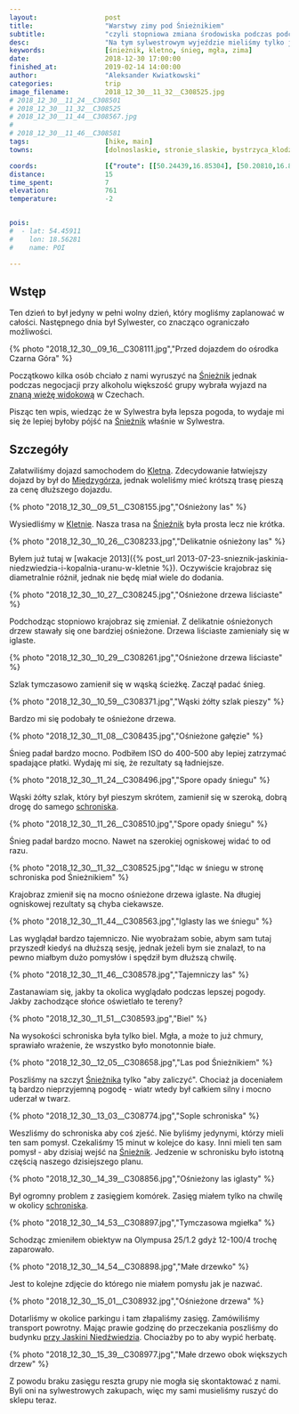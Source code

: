 ```yaml
---
layout:                 post
title:                  "Warstwy zimy pod Śnieżnikiem"
subtitle:               "czyli stopniowa zmiana środowiska podczas podchodzenia"
desc:                   "Na tym sylwestrowym wyjeździe mieliśmy tylko jeden pełny dzień do wykorzystania. Padł pomysł wejścia na Śnieżnik, który początkowo mi się średnio podobał. Ostatecznie jednak jestem zadowolony gdyż brakowało mi zimy."
keywords:               [śnieżnik, kletno, śnieg, mgła, zima]
date:                   2018-12-30 17:00:00
finished_at:            2019-02-14 14:00:00
author:                 "Aleksander Kwiatkowski"
categories:             trip
image_filename:         2018_12_30__11_32__C308525.jpg
# 2018_12_30__11_24__C308501
# 2018_12_30__11_32__C308525
# 2018_12_30__11_44__C308567.jpg
#
# 2018_12_30__11_46__C308581
tags:                   [hike, main]
towns:                  [dolnoslaskie, stronie_slaskie, bystrzyca_klodzka]

coords:                 [{"route": [[50.24439,16.85304], [50.20810,16.83236], [50.20403,16.83922]], "type": "hike"}]
distance:               15
time_spent:             7
elevation:              761
temperature:            -2


pois:
#  - lat: 54.45911
#    lon: 18.56281
#    name: POI

---
```


[wiki-snieznik]: https://pl.wikipedia.org/wiki/%C5%9Anie%C5%BCnik_(g%C3%B3ra)
[wiki-kletno]: https://pl.wikipedia.org/wiki/Kletno
[wiki-miedzygorze]: https://pl.wikipedia.org/wiki/Mi%C4%99dzyg%C3%B3rze_(wojew%C3%B3dztwo_dolno%C5%9Bl%C4%85skie)
[wiki-schronisko-snieznik]: https://pl.wikipedia.org/wiki/Schronisko_PTTK_%E2%80%9ENa_%C5%9Anie%C5%BCniku%E2%80%9D
[wiki-jaskinia-kletno]: https://pl.wikipedia.org/wiki/Jaskinia_Nied%C5%BAwiedzia_(Sudety)

[skywalk]: https://www.dolnimorava.cz/en/the-sky-walk

## Wstęp

Ten dzień to był jedyny w pełni wolny dzień, który mogliśmy zaplanować w całości.
Następnego dnia był Sylwester, co znacząco ograniczało możliwości.

{% photo "2018_12_30__09_16__C308111.jpg","Przed dojazdem do ośrodka Czarna Góra" %}

Początkowo kilka osób chciało z nami wyruszyć na [Śnieżnik][wiki-snieznik]
jednak podczas negocjacji przy alkoholu większość grupy wybrała
wyjazd na [znaną wieżę widokową][skywalk] w Czechach.

Pisząc ten wpis, wiedząc że w Sylwestra była lepsza pogoda, to wydaje mi się że
lepiej byłoby pójść na [Śnieżnik][wiki-snieznik] właśnie w Sylwestra.

## Szczegóły

Załatwiliśmy dojazd samochodem do [Kletna][wiki-kletno]. Zdecydowanie łatwiejszy
dojazd by był do [Międzygórza][wiki-miedzygorze], jednak woleliśmy mieć
krótszą trasę pieszą za cenę dłuższego dojazdu.

{% photo "2018_12_30__09_51__C308155.jpg","Ośnieżony las" %}

Wysiedliśmy w [Kletnie][wiki-kletno]. Nasza trasa na [Śnieźnik][wiki-snieznik]
była prosta lecz nie krótka.

{% photo "2018_12_30__10_26__C308233.jpg","Delikatnie ośnieżony las" %}

Byłem już tutaj w
[wakacje 2013]({% post_url 2013-07-23-snieznik-jaskinia-niedzwiedzia-i-kopalnia-uranu-w-kletnie %}).
Oczywiście krajobraz się diametralnie różnił, jednak nie będę miał
wiele do dodania.

{% photo "2018_12_30__10_27__C308245.jpg","Ośnieżone drzewa liściaste" %}

Podchodząc stopniowo krajobraz się zmieniał. Z delikatnie ośnieżonych drzew
stawały się one bardziej ośnieżone. Drzewa liściaste zamieniały się w iglaste.

{% photo "2018_12_30__10_29__C308261.jpg","Ośnieżone drzewa liściaste" %}

Szlak tymczasowo zamienił się w wąską ścieżkę. Zaczął padać śnieg.

{% photo "2018_12_30__10_59__C308371.jpg","Wąski żółty szlak pieszy" %}

Bardzo mi się podobały te ośnieżone drzewa.

<!-- {% photo "2018_12_30__11_07__C308425.jpg","Żółty szlak" %} -->
{% photo "2018_12_30__11_08__C308435.jpg","Ośnieżone gałęzie" %}

Śnieg padał bardzo mocno. Podbiłem ISO do 400-500 aby lepiej zatrzymać
spadające płatki. Wydaję mi się, że rezultaty są ładniejsze.

{% photo "2018_12_30__11_24__C308496.jpg","Spore opady śniegu" %}

Wąski żółty szlak, który był pieszym skrótem, zamienił się
w szeroką, dobrą drogę do samego [schroniska][wiki-schronisko-snieznik].

{% photo "2018_12_30__11_26__C308510.jpg","Spore opady śniegu" %}

Śnieg padał bardzo mocno. Nawet na szerokiej ogniskowej widać to od razu.

{% photo "2018_12_30__11_32__C308525.jpg","Idąc w śniegu w stronę schroniska pod Śnieżnikiem" %}

Krajobraz zmienił się na mocno ośnieżone drzewa iglaste. Na długiej
ogniskowej rezultaty są chyba ciekawsze.

{% photo "2018_12_30__11_44__C308563.jpg","Iglasty las we śniegu" %}

Las wyglądał bardzo tajemniczo. Nie wyobrażam sobie, abym sam tutaj przyszedł
kiedyś na dłuższą sesję, jednak jeżeli bym sie znalazł, to na pewno miałbym
dużo pomysłów i spędził bym dłuższą chwilę.

{% photo "2018_12_30__11_46__C308578.jpg","Tajemniczy las" %}

Zastanawiam się, jakby ta okolica wyglądało podczas lepszej pogody.
Jakby zachodzące słońce oświetlało te tereny?

{% photo "2018_12_30__11_51__C308593.jpg","Biel" %}

Na wysokości schroniska była tylko biel. Mgła, a może to już
chmury, sprawiało wrażenie, że wszystko było monotonnie białe.

{% photo "2018_12_30__12_05__C308658.jpg","Las pod Śnieżnikiem" %}

Poszliśmy na szczyt [Śnieżnika][wiki-snieznik] tylko "aby zaliczyć".
Chociaż ja doceniałem tą bardzo nieprzyjemną pogodę - wiatr wtedy był
całkiem silny i mocno uderzał w twarz.

{% photo "2018_12_30__13_03__C308774.jpg","Sople schroniska" %}

Weszliśmy do schroniska aby coś zjeść. Nie byliśmy jedynymi, którzy mieli ten sam pomysł.
Czekaliśmy 15 minut w kolejce do kasy. Inni mieli ten sam pomysł - aby
dzisiaj wejść na [Śnieżnik][wiki-snieznik]. Jedzenie w schronisku było
istotną częścią naszego dzisiejszego planu.

{% photo "2018_12_30__14_39__C308856.jpg","Ośnieżony las iglasty" %}

Był ogromny problem z zasięgiem komórek. Zasięg miałem tylko na chwilę w okolicy
[schroniska][wiki-schronisko-snieznik].

{% photo "2018_12_30__14_53__C308897.jpg","Tymczasowa mgiełka" %}

Schodząc zmieniłem obiektyw na Olympusa 25/1.2 gdyż 12-100/4 trochę zaparowało.

{% photo "2018_12_30__14_54__C308898.jpg","Małe drzewko" %}

Jest to kolejne zdjęcie do którego nie miałem pomysłu jak je nazwać.

{% photo "2018_12_30__15_01__C308932.jpg","Ośnieżone drzewa" %}

Dotarliśmy w okolice parkingu i tam złapaliśmy zasięg. Zamówiliśmy transport powrotny.
Mając prawie godzinę do przeczekania poszliśmy do budynku
[przy Jaskini Niedźwiedzia][wiki-jaskinia-kletno].
Chociażby po to aby wypić herbatę.

{% photo "2018_12_30__15_39__C308977.jpg","Małe drzewo obok większych drzew" %}

Z powodu braku zasięgu reszta grupy nie mogła się skontaktować z nami. Byli oni
na sylwestrowych zakupach, więc my sami musieliśmy ruszyć
do sklepu teraz.
